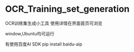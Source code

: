 # OCR_Training_set_generation
OCR训练集生成小工具
使用详情在界面首页可浏览

window,Ubuntu均可运行

有使用百度AI SDK
pip install baidu-aip
